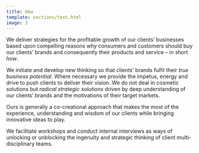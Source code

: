 ```yaml
---
title: How
template: sections/text.html
image: 3
---
```


We deliver strategies for the profitable growth of our clients’ businesses based upon compelling reasons why consumers and customers should buy our clients’ brands and consequently their products and service – in short *how*.

We initiate and develop new thinking so that clients’ brands fulfil their *true business potential*. Where necessary we provide the impetus, energy and drive to push clients to deliver their vision. We do not deal in cosmetic solutions but *radical strategic solutions* driven by deep understanding of our clients’ brands and the motivations of their target markets.

Ours is generally a co-creational approach that makes the most of the experience, understanding and wisdom of our clients while bringing innovative ideas to play.

We facilitate workshops and conduct internal interviews as ways of unlocking or unblocking the ingenuity and strategic thinking of client multi-disciplinary teams.
